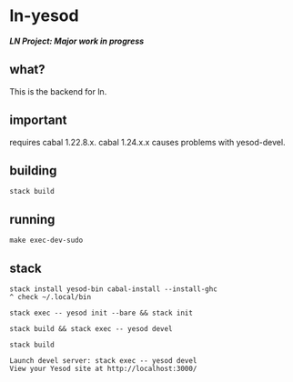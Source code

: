 # ln-yesod

***LN Project: Major work in progress***

## what?

This is the backend for ln.

## important

requires cabal 1.22.8.x. cabal 1.24.x.x causes problems with yesod-devel.

## building

```
stack build
```

## running

```
make exec-dev-sudo
```

## stack

```
stack install yesod-bin cabal-install --install-ghc
^ check ~/.local/bin

stack exec -- yesod init --bare && stack init

stack build && stack exec -- yesod devel

stack build

Launch devel server: stack exec -- yesod devel
View your Yesod site at http://localhost:3000/
```

